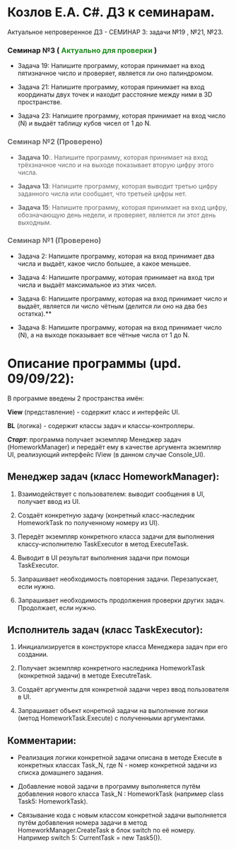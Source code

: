 # Козлов Е.А. C#. ДЗ к семинарам.

Актуальное непроверенное ДЗ - СЕМИНАР 3:  задачи №19 , №21, №23.


### Семинар №3 (<span style ="color:#228b22	"> **Актуально для проверки**</span> )

* Задача 19: Напишите программу, которая принимает на вход пятизначное число и проверяет, является ли оно палиндромом.

* Задача 21: Напишите программу, которая принимает на вход координаты двух точек и находит расстояние между ними в 3D пространстве.

* Задача 23: Напишите программу, которая принимает на вход число (N) и выдаёт таблицу кубов чисел от 1 до N.


### <span style ="color:#696969	">  **Cеминар №2 (Проверено**)
 <span style ="color:#696969"> 

*  **Задача 10**:.</span>  Напишите программу, которая принимает на вход трёхзначное число и на выходе показывает вторую цифру этого числа.

* **Задача 13**: Напишите программу, которая выводит третью цифру заданного числа или сообщает, что третьей цифры нет.

* **Задача 15**: Напишите программу, которая принимает на вход цифру, обозначающую день недели, и проверяет, является ли этот день выходным.
 </span> 

 ### <span style ="color:#696969">  **Семинар №1 (Проверено)**
 
 * Задача 2: Напишите программу, которая на вход принимает два числа и выдаёт, какое число большее, а какое меньшее. 

 * Задача 4: Напишите программу, которая принимает на вход три числа и выдаёт максимальное из этих чисел.

 * Задача 6: Напишите программу, которая на вход принимает число и выдаёт, является ли число чётным (делится ли оно на два без остатка).** 

 * Задача 8: Напишите программу, которая на вход принимает число (N), а на выходе показывает все чётные числа от 1 до N. 
 
 </span>

# Описание программы (upd. 09/09/22):
В программе введены 2 пространства имён: 

**View** (представление) - содержит класс и интерфейс UI.

**BL** (логика) - содержит классы задач и классы-контроллеры.

***Старт***: программа получает экземпляр Менеджер задач (HomeworkManager) и передаёт ему в качестве аргумента экземпляр UI, реализующий интерфейс IView (в данном случае Console_UI).

## Менеджер задач (класс HomeworkManager):

1. Взаимодействует с пользователем: выводит сообщения в UI, получает ввод из UI.

2. Создаёт конкретную задачу (конретный класс-наследник HomeworkTask по полученному номеру из UI).

3. Передёт экземпляр конкретного класса задачи для выполнения классу-исполнителю TaskExecutor в метод ExecuteTask.

4. Выводит в UI результат выполнения задачи при помощи TaskExecutor.

5. Запрашивает необходимость повторения задачи. Перезапускает, если нужно.

6. Запрашивает необходимость продолжения проверки других задач. Продолжает, если нужно.

## Исполнитель задач (класс TaskExecutor):

1. Инициализируется в конструкторе класса Менеджера задач при его создании.

2. Получает экземпляр конкретного наследника HomeworkTask (конкретной задачи) в методе ExecutreTask.

3. Создаёт аргументы для конкретной задачи через ввод пользователя в UI.

4. Запрашивает объект конретной задачи на выполнение логики (метод HomeworkTask.Execute) с полученными аргументами.


## Комментарии:

* Реализация логики конкретной задачи описана в методе Execute в конкретных классах Task_N, где N - номер конкретной задачи из списка домашнего задания.

* Добавление новой задачи в программу выполняется путём добавления нового класса Task_N : HomeworkTask (например class Task5: HomeworkTask).

* Связывание кода с новым классом конкретной задачи выполняется путём добавления номера задачи в метод HomeworkManager.CreateTask в блок switch по её номеру.  
Например switch 5: CurrentTask = new Task5()).
